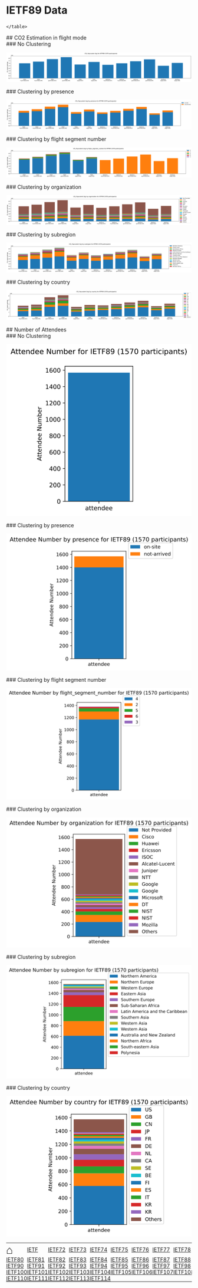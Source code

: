 # IETF89 Data



  <html>
  <style>
  table, th, td {
    border: 0px none;
    padding: 0px;
  }
  </style>
  <body>
    <table style="width:100%">
          <tr>
<td><a href='http://127.0.0.1:4000/' style='font-size: 30px; text-decoration: none' >⌂</a></td>
<td><a href='http://127.0.0.1:4000/IETF/IETF'>IETF</a></td>
<td><a href='http://127.0.0.1:4000/IETF/IETF72'>IETF72</a></td>
<td><a href='http://127.0.0.1:4000/IETF/IETF73'>IETF73</a></td>
<td><a href='http://127.0.0.1:4000/IETF/IETF74'>IETF74</a></td>
<td><a href='http://127.0.0.1:4000/IETF/IETF75'>IETF75</a></td>
<td><a href='http://127.0.0.1:4000/IETF/IETF76'>IETF76</a></td>
<td><a href='http://127.0.0.1:4000/IETF/IETF77'>IETF77</a></td>
<td><a href='http://127.0.0.1:4000/IETF/IETF78'>IETF78</a></td>
<td><a href='http://127.0.0.1:4000/IETF/IETF79'>IETF79</a></td>
      </tr>
      <tr>
<td><a href='http://127.0.0.1:4000/IETF/IETF80'>IETF80</a></td>
<td><a href='http://127.0.0.1:4000/IETF/IETF81'>IETF81</a></td>
<td><a href='http://127.0.0.1:4000/IETF/IETF82'>IETF82</a></td>
<td><a href='http://127.0.0.1:4000/IETF/IETF83'>IETF83</a></td>
<td><a href='http://127.0.0.1:4000/IETF/IETF84'>IETF84</a></td>
<td><a href='http://127.0.0.1:4000/IETF/IETF85'>IETF85</a></td>
<td><a href='http://127.0.0.1:4000/IETF/IETF86'>IETF86</a></td>
<td><a href='http://127.0.0.1:4000/IETF/IETF87'>IETF87</a></td>
<td><a href='http://127.0.0.1:4000/IETF/IETF88'>IETF88</a></td>
<td><a href='http://127.0.0.1:4000/IETF/IETF89'>IETF89</a></td>
      </tr>
      <tr>
<td><a href='http://127.0.0.1:4000/IETF/IETF90'>IETF90</a></td>
<td><a href='http://127.0.0.1:4000/IETF/IETF91'>IETF91</a></td>
<td><a href='http://127.0.0.1:4000/IETF/IETF92'>IETF92</a></td>
<td><a href='http://127.0.0.1:4000/IETF/IETF93'>IETF93</a></td>
<td><a href='http://127.0.0.1:4000/IETF/IETF94'>IETF94</a></td>
<td><a href='http://127.0.0.1:4000/IETF/IETF95'>IETF95</a></td>
<td><a href='http://127.0.0.1:4000/IETF/IETF96'>IETF96</a></td>
<td><a href='http://127.0.0.1:4000/IETF/IETF97'>IETF97</a></td>
<td><a href='http://127.0.0.1:4000/IETF/IETF98'>IETF98</a></td>
<td><a href='http://127.0.0.1:4000/IETF/IETF99'>IETF99</a></td>
      </tr>
      <tr>
<td><a href='http://127.0.0.1:4000/IETF/IETF100'>IETF100</a></td>
<td><a href='http://127.0.0.1:4000/IETF/IETF101'>IETF101</a></td>
<td><a href='http://127.0.0.1:4000/IETF/IETF102'>IETF102</a></td>
<td><a href='http://127.0.0.1:4000/IETF/IETF103'>IETF103</a></td>
<td><a href='http://127.0.0.1:4000/IETF/IETF104'>IETF104</a></td>
<td><a href='http://127.0.0.1:4000/IETF/IETF105'>IETF105</a></td>
<td><a href='http://127.0.0.1:4000/IETF/IETF106'>IETF106</a></td>
<td><a href='http://127.0.0.1:4000/IETF/IETF107'>IETF107</a></td>
<td><a href='http://127.0.0.1:4000/IETF/IETF108'>IETF108</a></td>
<td><a href='http://127.0.0.1:4000/IETF/IETF109'>IETF109</a></td>
      </tr>
      <tr>
<td><a href='http://127.0.0.1:4000/IETF/IETF110'>IETF110</a></td>
<td><a href='http://127.0.0.1:4000/IETF/IETF111'>IETF111</a></td>
<td><a href='http://127.0.0.1:4000/IETF/IETF112'>IETF112</a></td>
<td><a href='http://127.0.0.1:4000/IETF/IETF113'>IETF113</a></td>
<td><a href='http://127.0.0.1:4000/IETF/IETF114'>IETF114</a></td>
<td> </td>
<td> </td>
<td> </td>
<td> </td>
<td> </td>
      </tr>

    </table>
  </body>
  </html>
    
<div id="flight"></div>
## CO2 Estimation in flight mode

<div id="flight-None"></div>
### No Clustering

![](co2eq-mode_flight_distance-cluster_nbr_15-co2eq_myclimate_goclimate_ukgov-cabin_ECONOMY_AVERAGE.svg)

<div id="flight- presence"></div>
### Clustering by  presence

![](co2eq-mode_flight_distance-cluster_key_presence-cluster_nbr_15-co2eq_myclimate_goclimate_ukgov-cabin_ECONOMY_AVERAGE.svg)

<div id="flight- flight segment number"></div>
### Clustering by  flight segment number

![](co2eq-mode_flight_distance-cluster_key_flight_segment_number-cluster_nbr_15-co2eq_myclimate_goclimate_ukgov-cabin_ECONOMY_AVERAGE.svg)

<div id="flight- organization"></div>
### Clustering by  organization

![](co2eq-mode_flight_distance-cluster_key_organization-cluster_nbr_15-co2eq_myclimate_goclimate_ukgov-cabin_ECONOMY_AVERAGE.svg)

<div id="flight- subregion"></div>
### Clustering by  subregion

![](co2eq-mode_flight_distance-cluster_key_subregion-cluster_nbr_15-co2eq_myclimate_goclimate_ukgov-cabin_ECONOMY_AVERAGE.svg)

<div id="flight- country"></div>
### Clustering by  country

![](co2eq-mode_flight_distance-cluster_key_country-cluster_nbr_15-co2eq_myclimate_goclimate_ukgov-cabin_ECONOMY_AVERAGE.svg)

<div id="attendee"></div>
## Number of Attendees

<div id="attendee-None"></div>
### No Clustering

![](co2eq-mode_attendee-cluster_nbr_15.svg)

<div id="attendee- presence"></div>
### Clustering by  presence

![](co2eq-mode_attendee-cluster_key_presence-cluster_nbr_15.svg)

<div id="attendee- flight segment number"></div>
### Clustering by  flight segment number

![](co2eq-mode_attendee-cluster_key_flight_segment_number-cluster_nbr_15.svg)

<div id="attendee- organization"></div>
### Clustering by  organization

![](co2eq-mode_attendee-cluster_key_organization-cluster_nbr_15.svg)

<div id="attendee- subregion"></div>
### Clustering by  subregion

![](co2eq-mode_attendee-cluster_key_subregion-cluster_nbr_15.svg)

<div id="attendee- country"></div>
### Clustering by  country

![](co2eq-mode_attendee-cluster_key_country-cluster_nbr_15.svg)

